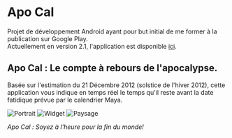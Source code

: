 # Apo Cal #

Projet de développement Android ayant pour but initial de me former à la publication sur Google Play.  
Actuellement en version 2.1, l'application est disponible [ici](https://play.google.com/store/apps/details?id=fr.alainmuller.android.apocal "Apo Cal sur Google Play").

## Apo Cal : Le compte à rebours de l'apocalypse. ##

Basée sur l'estimation du 21 Décembre 2012 (solstice de l'hiver 2012), cette application vous indique en temps réel le temps qu'il reste avant la date fatidique prévue par le calendrier Maya.

![Portrait](http://www.alainmuller.fr/android/img/framed_20120919_141013.png "Apo Cal en mode portrait")
![Widget](http://www.alainmuller.fr/android/img/framed_20121122_175705.png "Le widget Apo Cal en action!")
![Paysage](http://www.alainmuller.fr/android/img/framed_20120919_141022.png "Apo Cal en mode paysage")

_Apo Cal : Soyez à l'heure pour la fin du monde!_
